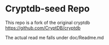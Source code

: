 # Cryptdb-seed Repo

This repo is a fork of the original cryptdb  https://github.com/CryptDB/cryptdb

The actual read me falls under doc/Readme.md